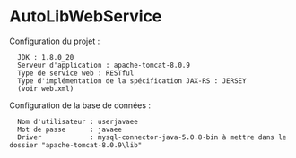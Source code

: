 AutoLibWebService
=================
Configuration du projet : 

      JDK : 1.8.0_20
      Serveur d'application : apache-tomcat-8.0.9
      Type de service web : RESTful
      Type d'implémentation de la spécification JAX-RS : JERSEY
      (voir web.xml)
      
      
Configuration de la base de données :

      Nom d'utilisateur : userjavaee                 
      Mot de passe      : javaee                     
      Driver            : mysql-connector-java-5.0.8-bin à mettre dans le dossier "apache-tomcat-8.0.9\lib" 
      
